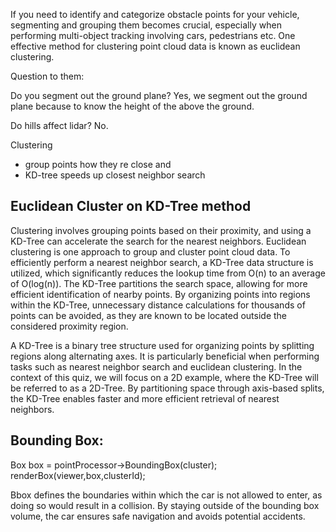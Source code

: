
If you need to identify and categorize obstacle points for your vehicle, segmenting and grouping them becomes crucial, especially when performing multi-object tracking involving cars, pedestrians etc. One effective method for clustering point cloud data is known as euclidean clustering.

Question to them: 

Do you segment out the ground plane? 
Yes, we segment out the ground plane because to know the height of the above the ground. 

Do hills affect lidar? 
No. 


Clustering 
- group points how they re close and
- KD-tree speeds up closest neighbor search 


## Euclidean Cluster on KD-Tree method


Clustering involves grouping points based on their proximity, and using a KD-Tree can accelerate the search for the nearest neighbors. Euclidean clustering is one approach to group and cluster point cloud data. To efficiently perform a nearest neighbor search, a KD-Tree data structure is utilized, which significantly reduces the lookup time from O(n) to an average of O(log(n)). The KD-Tree partitions the search space, allowing for more efficient identification of nearby points. By organizing points into regions within the KD-Tree, unnecessary distance calculations for thousands of points can be avoided, as they are known to be located outside the considered proximity region.



A KD-Tree is a binary tree structure used for organizing points by splitting regions along alternating axes. It is particularly beneficial when performing tasks such as nearest neighbor search and euclidean clustering. In the context of this quiz, we will focus on a 2D example, where the KD-Tree will be referred to as a 2D-Tree. By partitioning space through axis-based splits, the KD-Tree enables faster and more efficient retrieval of nearest neighbors.

## Bounding Box: 

Box box = pointProcessor->BoundingBox(cluster);
renderBox(viewer,box,clusterId);


Bbox defines the boundaries within which the car is not allowed to enter, as doing so would result in a collision. By staying outside of the bounding box volume, the car ensures safe navigation and avoids potential accidents.

